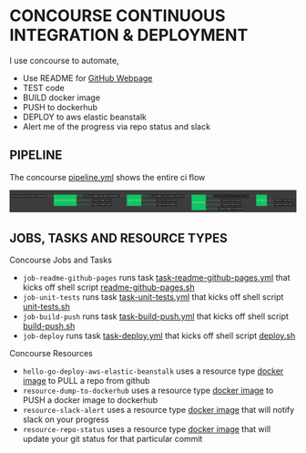 # CONCOURSE CONTINUOUS INTEGRATION & DEPLOYMENT

I use concourse to automate,

* Use README for
  [GitHub Webpage](https://jeffdecola.github.io/hello-go-deploy-aws-elastic-beanstalk/)
* TEST code
* BUILD docker image
* PUSH to dockerhub
* DEPLOY to aws elastic beanstalk
* Alert me of the progress via repo status and slack

## PIPELINE

The concourse
[pipeline.yml](https://github.com/JeffDeCola/hello-go-deploy-aws-elastic-beanstalk/blob/master/ci/pipeline.yml)
shows the entire ci flow

![IMAGE - hello-go-deploy-aws-elastic-beanstalk concourse ci pipeline - IMAGE](docs/pics/hello-go-deploy-aws-elastic-beanstalk-pipeline.jpg)

## JOBS, TASKS AND RESOURCE TYPES

Concourse Jobs and Tasks

* `job-readme-github-pages` runs task
  [task-readme-github-pages.yml](https://github.com/JeffDeCola/hello-go-deploy-aws-elastic-beanstalk/blob/master/ci/tasks/task-readme-github-pages.yml)
  that kicks off shell script
  [readme-github-pages.sh](https://github.com/JeffDeCola/hello-go-deploy-aws-elastic-beanstalk/blob/master/ci/scripts/readme-github-pages.sh)
* `job-unit-tests` runs task
  [task-unit-tests.yml](https://github.com/JeffDeCola/hello-go-deploy-aws-elastic-beanstalk/blob/master/ci/tasks/task-unit-tests.yml)
  that kicks off shell script
  [unit-tests.sh](https://github.com/JeffDeCola/hello-go-deploy-aws-elastic-beanstalk/tree/master/ci/scripts/unit-tests.sh)
* `job-build-push` runs task
  [task-build-push.yml](https://github.com/JeffDeCola/hello-go-deploy-aws-elastic-beanstalk/blob/master/ci/tasks/task-build-push.yml)
  that kicks off shell script
  [build-push.sh](https://github.com/JeffDeCola/hello-go-deploy-aws-elastic-beanstalk/tree/master/ci/scripts/build-push.sh)
* `job-deploy` runs task
  [task-deploy.yml](https://github.com/JeffDeCola/hello-go-deploy-aws-elastic-beanstalk/blob/master/ci/tasks/task-deploy.yml)
  that kicks off shell script
  [deploy.sh](https://github.com/JeffDeCola/hello-go-deploy-aws-elastic-beanstalk/tree/master/ci/scripts/deploy.sh)

Concourse Resources

* `hello-go-deploy-aws-elastic-beanstalk` uses a resource type
  [docker image](https://hub.docker.com/r/concourse/git-resource/)
  to PULL a repo from github
* `resource-dump-to-dockerhub` uses a resource type
  [docker image](https://hub.docker.com/r/concourse/docker-image-resource/)
  to PUSH a docker image to dockerhub
* `resource-slack-alert` uses a resource type
  [docker image](https://hub.docker.com/r/cfcommunity/slack-notification-resource)
  that will notify slack on your progress
* `resource-repo-status` uses a resource type
  [docker image](https://hub.docker.com/r/jeffdecola/github-status-resource-clone)
  that will update your git status for that particular commit
